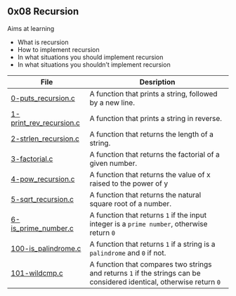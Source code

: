 ## 0x08 Recursion
Aims at learning
- What is recursion
- How to implement recursion
- In what situations you should implement recursion
- In what situations you shouldn’t implement recursion

File | Desription
--- | ---
[0-puts_recursion.c](0-puts_recursion.c) | A function that prints a string, followed by a new line.
[1-print_rev_recursion.c](1-print_rev_recursion.c) | A function that prints a string in reverse.
[2-strlen_recursion.c](2-strlen_recursion.c) | A function that returns the length of a string.
[3-factorial.c](3-factorial.c) | A function that returns the factorial of a given number.
[4-pow_recursion.c](4-pow_recursion.c) | A function that returns the value of x raised to the power of y
[5-sqrt_recursion.c](5-sqrt_recursion.c) | A function that returns the natural square root of a number.
[6-is_prime_number.c](6-is_prime_number.c) | A function that returns `1` if the input integer is a `prime number`, otherwise return `0`
[100-is_palindrome.c](100-is_palindrome.c) | A function that returns `1` if a string is a `palindrome` and `0` if not.
[101-wildcmp.c](101-wildcmp.c) | A function that compares two strings and returns `1` if the strings can be considered identical, otherwise return `0`
